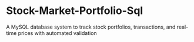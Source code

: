# Stock-Market-Portfolio-Sql
A MySQL database system to track stock portfolios, transactions, and real-time prices with automated validation
